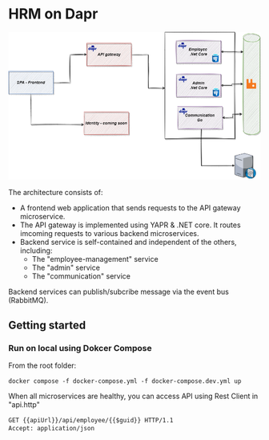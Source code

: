 # HRM on Dapr

![hrmOnDapr](docs/media/highlevel.png)

The architecture consists of:

- A frontend web application that sends requests to the API gateway microservice.
- The API gateway is implemented using YAPR & .NET core. It routes imcoming requests to various backend microservices.
- Backend service is self-contained and independent of the others, including:
  - The "employee-management" service
  - The "admin" service
  - The "communication" service

Backend services can publish/subcribe message via the event bus (RabbitMQ).

## Getting started

### Run on local using Dokcer Compose

From the root folder:

```terminal
docker compose -f docker-compose.yml -f docker-compose.dev.yml up
```

When all microservices are healthy, you can access API using Rest Client in "api.http"

```curl
GET {{apiUrl}}/api/employee/{{$guid}} HTTP/1.1
Accept: application/json
```
